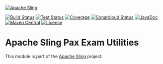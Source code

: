 [![Apache Sling](https://sling.apache.org/res/logos/sling.png)](https://sling.apache.org)

&#32;[![Build Status](https://ci-builds.apache.org/job/Sling/job/modules/job/sling-org-apache-sling-paxexam-util/job/master/badge/icon)](https://ci-builds.apache.org/job/Sling/job/modules/job/sling-org-apache-sling-paxexam-util/job/master/)&#32;[![Test Status](https://img.shields.io/jenkins/tests.svg?jobUrl=https://ci-builds.apache.org/job/Sling/job/modules/job/sling-org-apache-sling-paxexam-util/job/master/)](https://ci-builds.apache.org/job/Sling/job/modules/job/sling-org-apache-sling-paxexam-util/job/master/test/?width=800&height=600)&#32;[![Coverage](https://sonarcloud.io/api/project_badges/measure?project=apache_sling-org-apache-sling-paxexam-util&metric=coverage)](https://sonarcloud.io/dashboard?id=apache_sling-org-apache-sling-paxexam-util)&#32;[![Sonarcloud Status](https://sonarcloud.io/api/project_badges/measure?project=apache_sling-org-apache-sling-paxexam-util&metric=alert_status)](https://sonarcloud.io/dashboard?id=apache_sling-org-apache-sling-paxexam-util)&#32;[![JavaDoc](https://www.javadoc.io/badge/org.apache.sling/org.apache.sling.paxexam.util.svg)](https://www.javadoc.io/doc/org.apache.sling/org-apache-sling-paxexam-util)&#32;[![Maven Central](https://maven-badges.herokuapp.com/maven-central/org.apache.sling/org.apache.sling.paxexam.util/badge.svg)](https://search.maven.org/#search%7Cga%7C1%7Cg%3A%22org.apache.sling%22%20a%3A%22org.apache.sling.paxexam.util%22) [![License](https://img.shields.io/badge/License-Apache%202.0-blue.svg)](https://www.apache.org/licenses/LICENSE-2.0)

# Apache Sling Pax Exam Utilities

This module is part of the [Apache Sling](https://sling.apache.org) project.
